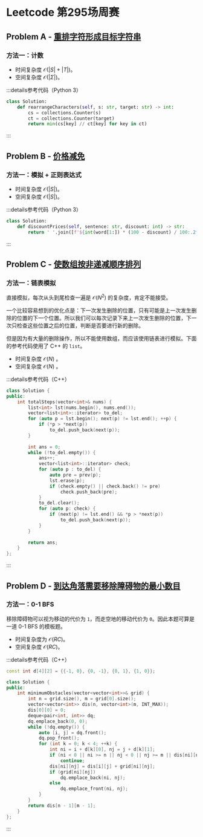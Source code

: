 # Leetcode 第295场周赛

## Problem A - [重排字符形成目标字符串](https://leetcode.cn/problems/rearrange-characters-to-make-target-string/)

### 方法一：计数

- 时间复杂度 $\mathcal{O}(|S|+|T|)$。
- 空间复杂度 $\mathcal{O}(|\Sigma|)$。

:::details参考代码（Python 3）

```python
class Solution:
    def rearrangeCharacters(self, s: str, target: str) -> int:
        cs = collections.Counter(s)
        ct = collections.Counter(target)
        return min(cs[key] // ct[key] for key in ct)
```

:::

## Problem B - [价格减免](https://leetcode.cn/problems/apply-discount-to-prices/)

### 方法一：模拟 + 正则表达式

- 时间复杂度 $\mathcal{O}(|S|)$。
- 空间复杂度 $\mathcal{O}(|S|)$。

:::details参考代码（Python 3）

```python
class Solution:
    def discountPrices(self, sentence: str, discount: int) -> str:
        return ' '.join([f'${int(word[1:]) * (100 - discount) / 100:.2f}' if re.fullmatch(r'\$[1-9]\d*', word) else word for word in sentence.split()])
```

:::

## Problem C - [使数组按非递减顺序排列](https://leetcode.cn/problems/steps-to-make-array-non-decreasing/)

### 方法一：链表模拟

直接模拟，每次从头到尾检查一遍是 $\mathcal{O}(N^2)$ 的复杂度，肯定不能接受。

一个比较容易想到的优化点是：下一次发生删除的位置，只有可能是上一次发生删除的位置的下一个位置。所以我们可以每次记录下来上一次发生删除的位置，下一次只检查这些位置之后的位置，判断是否要进行新的删除。

但是因为有大量的删除操作，所以不能使用数组，而应该使用链表进行模拟。下面的参考代码使用了 C++ 的 `list`。

- 时间复杂度 $\mathcal{O}(N)$ 。
- 空间复杂度 $\mathcal{O}(N)$ 。

:::details参考代码（C++）

```cpp
class Solution {
public:
    int totalSteps(vector<int>& nums) {
        list<int> lst(nums.begin(), nums.end());
        vector<list<int>::iterator> to_del;
        for (auto p = lst.begin(); next(p) != lst.end(); ++p) {
            if (*p > *next(p))
                to_del.push_back(next(p));
        }
        
        int ans = 0;
        while (!to_del.empty()) {
            ans++;
            vector<list<int>::iterator> check;
            for (auto p : to_del) {
                auto pre = prev(p);
                lst.erase(p);
                if (check.empty() || check.back() != pre)
                    check.push_back(pre);
            }
            to_del.clear();
            for (auto p: check) {
                if (next(p) != lst.end() && *p > *next(p))
                    to_del.push_back(next(p));
            }
        }
        
        return ans;
    }
};
```

:::

## Problem D - [到达角落需要移除障碍物的最小数目](https://leetcode.cn/problems/minimum-obstacle-removal-to-reach-corner/)

### 方法一：0-1 BFS

移除障碍物可以视为移动的代价为 `1`，而走空地的移动代价为 `0`。因此本题可算是一道 0-1 BFS 的模板题。

- 时间复杂度为 $\mathcal{O}(RC)$。
- 空间复杂度 $\mathcal{O}(RC)$。

:::details参考代码（C++）

```cpp
const int d[4][2] = {{-1, 0}, {0, -1}, {0, 1}, {1, 0}};

class Solution {
public:
    int minimumObstacles(vector<vector<int>>& grid) {
        int n = grid.size(), m = grid[0].size();
        vector<vector<int>> dis(n, vector<int>(m, INT_MAX));
        dis[0][0] = 0;
        deque<pair<int, int>> dq;
        dq.emplace_back(0, 0);
        while (!dq.empty()) {
            auto [i, j] = dq.front();
            dq.pop_front();
            for (int k = 0; k < 4; ++k) {
                int ni = i + d[k][0], nj = j + d[k][1];
                if (ni < 0 || ni >= n || nj < 0 || nj >= m || dis[ni][nj] < INT_MAX)
                    continue;
                dis[ni][nj] = dis[i][j] + grid[ni][nj];
                if (grid[ni][nj])
                    dq.emplace_back(ni, nj);
                else
                    dq.emplace_front(ni, nj);
            }
        }
        return dis[n - 1][m - 1];
    }
};
```

:::

